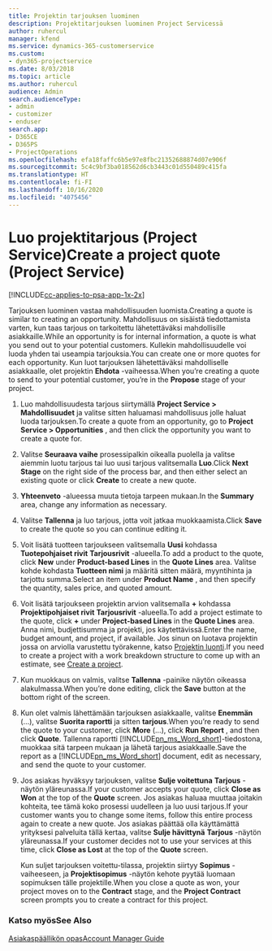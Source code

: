 ```yaml
---
title: Projektin tarjouksen luominen
description: Projektitarjouksen luominen Project Servicessä
author: ruhercul
manager: kfend
ms.service: dynamics-365-customerservice
ms.custom:
- dyn365-projectservice
ms.date: 8/03/2018
ms.topic: article
ms.author: ruhercul
audience: Admin
search.audienceType:
- admin
- customizer
- enduser
search.app:
- D365CE
- D365PS
- ProjectOperations
ms.openlocfilehash: efa18faffc6b5e97e8fbc21352688874d07e906f
ms.sourcegitcommit: 5c4c9bf3ba018562d6cb3443c01d550489c415fa
ms.translationtype: HT
ms.contentlocale: fi-FI
ms.lasthandoff: 10/16/2020
ms.locfileid: "4075456"
---
```

# <a name="create-a-project-quote-project-service"></a><span data-ttu-id="5cb9b-103">Luo projektitarjous (Project Service)</span><span class="sxs-lookup"><span data-stu-id="5cb9b-103">Create a project quote (Project Service)</span></span>

[!INCLUDE[cc-applies-to-psa-app-1x-2x](../includes/cc-applies-to-psa-app-1x-2x.md)]

<span data-ttu-id="5cb9b-104">Tarjouksen luominen vastaa mahdollisuuden luomista.</span><span class="sxs-lookup"><span data-stu-id="5cb9b-104">Creating a quote is similar to creating an opportunity.</span></span> <span data-ttu-id="5cb9b-105">Mahdollisuus on sisäistä tiedottamista varten, kun taas tarjous on tarkoitettu lähetettäväksi mahdollisille asiakkaille.</span><span class="sxs-lookup"><span data-stu-id="5cb9b-105">While an opportunity is for internal information, a quote is what you send out to your potential customers.</span></span> <span data-ttu-id="5cb9b-106">Kullekin mahdollisuudelle voi luoda yhden tai useampia tarjouksia.</span><span class="sxs-lookup"><span data-stu-id="5cb9b-106">You can create one or more quotes for each opportunity.</span></span> <span data-ttu-id="5cb9b-107">Kun luot tarjouksen lähetettäväksi mahdolliselle asiakkaalle, olet projektin **Ehdota** -vaiheessa.</span><span class="sxs-lookup"><span data-stu-id="5cb9b-107">When you’re creating a quote to send to your potential customer, you’re in the **Propose** stage of your project.</span></span>  
  
1. <span data-ttu-id="5cb9b-108">Luo mahdollisuudesta tarjous siirtymällä **Project Service > Mahdollisuudet** ja valitse sitten haluamasi mahdollisuus jolle haluat luoda tarjouksen.</span><span class="sxs-lookup"><span data-stu-id="5cb9b-108">To create a quote from an opportunity, go to **Project Service > Opportunities** , and then click the opportunity you want to create a quote for.</span></span>  
  
2. <span data-ttu-id="5cb9b-109">Valitse **Seuraava vaihe** prosessipalkin oikealla puolella ja valitse aiemmin luotu tarjous tai luo uusi tarjous valitsemalla **Luo**.</span><span class="sxs-lookup"><span data-stu-id="5cb9b-109">Click **Next Stage** on the right side of the process bar, and then either select an existing quote or click **Create** to create a new quote.</span></span>  
  
3. <span data-ttu-id="5cb9b-110">**Yhteenveto** -alueessa muuta tietoja tarpeen mukaan.</span><span class="sxs-lookup"><span data-stu-id="5cb9b-110">In the **Summary** area, change any information as necessary.</span></span>  
  
4. <span data-ttu-id="5cb9b-111">Valitse **Tallenna** ja luo tarjous, jotta voit jatkaa muokkaamista.</span><span class="sxs-lookup"><span data-stu-id="5cb9b-111">Click **Save** to create the quote so you can continue editing it.</span></span>  
  
5. <span data-ttu-id="5cb9b-112">Voit lisätä tuotteen tarjoukseen valitsemalla **Uusi** kohdassa **Tuotepohjaiset rivit** **Tarjousrivit** -alueella.</span><span class="sxs-lookup"><span data-stu-id="5cb9b-112">To add a product to the quote, click **New** under **Product-based Lines** in the **Quote Lines** area.</span></span> <span data-ttu-id="5cb9b-113">Valitse kohde kohdasta **Tuotteen nimi** ja määritä sitten määrä, myyntihinta ja tarjottu summa.</span><span class="sxs-lookup"><span data-stu-id="5cb9b-113">Select an item under **Product Name** , and then specify the quantity, sales price, and quoted amount.</span></span>  
  
6. <span data-ttu-id="5cb9b-114">Voit lisätä tarjoukseen projektin arvion valitsemalla **+** kohdassa **Projektipohjaiset rivit** **Tarjousrivit** -alueella.</span><span class="sxs-lookup"><span data-stu-id="5cb9b-114">To add a project estimate to the quote, click **+** under **Project-based Lines** in the **Quote Lines** area.</span></span> <span data-ttu-id="5cb9b-115">Anna nimi, budjettisumma ja projekti, jos käytettävissä.</span><span class="sxs-lookup"><span data-stu-id="5cb9b-115">Enter the name, budget amount, and project, if available.</span></span> <span data-ttu-id="5cb9b-116">Jos sinun on luotava projektin jossa on arviolla varustettu työrakenne, katso [Projektin luonti](../psa/create-project.md).</span><span class="sxs-lookup"><span data-stu-id="5cb9b-116">If you need to create a project with a work breakdown structure to come up with an estimate, see [Create a project](../psa/create-project.md).</span></span>  
  
7. <span data-ttu-id="5cb9b-117">Kun muokkaus on valmis, valitse **Tallenna** -painike näytön oikeassa alakulmassa.</span><span class="sxs-lookup"><span data-stu-id="5cb9b-117">When you’re done editing, click the **Save** button at the bottom right of the screen.</span></span>  
  
8. <span data-ttu-id="5cb9b-118">Kun olet valmis lähettämään tarjouksen asiakkaalle, valitse **Enemmän** (...), valitse **Suorita raportti** ja sitten **tarjous**.</span><span class="sxs-lookup"><span data-stu-id="5cb9b-118">When you’re ready to send the quote to your customer, click **More** (…), click **Run Report** , and then click **Quote**.</span></span> <span data-ttu-id="5cb9b-119">Tallenna raportti [!INCLUDE[pn_ms_Word_short](../includes/pn-ms-word-short.md)]-tiedostona, muokkaa sitä tarpeen mukaan ja lähetä tarjous asiakkaalle.</span><span class="sxs-lookup"><span data-stu-id="5cb9b-119">Save the report as a [!INCLUDE[pn_ms_Word_short](../includes/pn-ms-word-short.md)] document, edit as necessary, and send the quote to your customer.</span></span>  
  
9. <span data-ttu-id="5cb9b-120">Jos asiakas hyväksyy tarjouksen, valitse **Sulje voitettuna** **Tarjous** -näytön yläreunassa.</span><span class="sxs-lookup"><span data-stu-id="5cb9b-120">If your customer accepts your quote, click **Close as Won** at the top of the **Quote** screen.</span></span> <span data-ttu-id="5cb9b-121">Jos asiakas haluaa muuttaa joitakin kohteita, tee tämä koko prosessi uudelleen ja luo uusi tarjous.</span><span class="sxs-lookup"><span data-stu-id="5cb9b-121">If your customer wants you to change some items, follow this entire process again to create a new quote.</span></span> <span data-ttu-id="5cb9b-122">Jos asiakas päättää olla käyttämättä yrityksesi palveluita tällä kertaa, valitse **Sulje hävittynä** **Tarjous** -näytön yläreunassa.</span><span class="sxs-lookup"><span data-stu-id="5cb9b-122">If your customer decides not to use your services at this time, click **Close as Lost** at the top of the **Quote** screen.</span></span>  
  
   <span data-ttu-id="5cb9b-123">Kun suljet tarjouksen voitettu-tilassa, projektin siirtyy **Sopimus** -vaiheeseen, ja **Projektisopimus** -näytön kehote pyytää luomaan sopimuksen tälle projektille.</span><span class="sxs-lookup"><span data-stu-id="5cb9b-123">When you close a quote as won, your project moves on to the **Contract** stage, and the **Project Contract** screen prompts you to create a contract for this project.</span></span>  
  
### <a name="see-also"></a><span data-ttu-id="5cb9b-124">Katso myös</span><span class="sxs-lookup"><span data-stu-id="5cb9b-124">See Also</span></span>  
 [<span data-ttu-id="5cb9b-125">Asiakaspäällikön opas</span><span class="sxs-lookup"><span data-stu-id="5cb9b-125">Account Manager Guide</span></span>](../psa/account-manager-guide.md)

